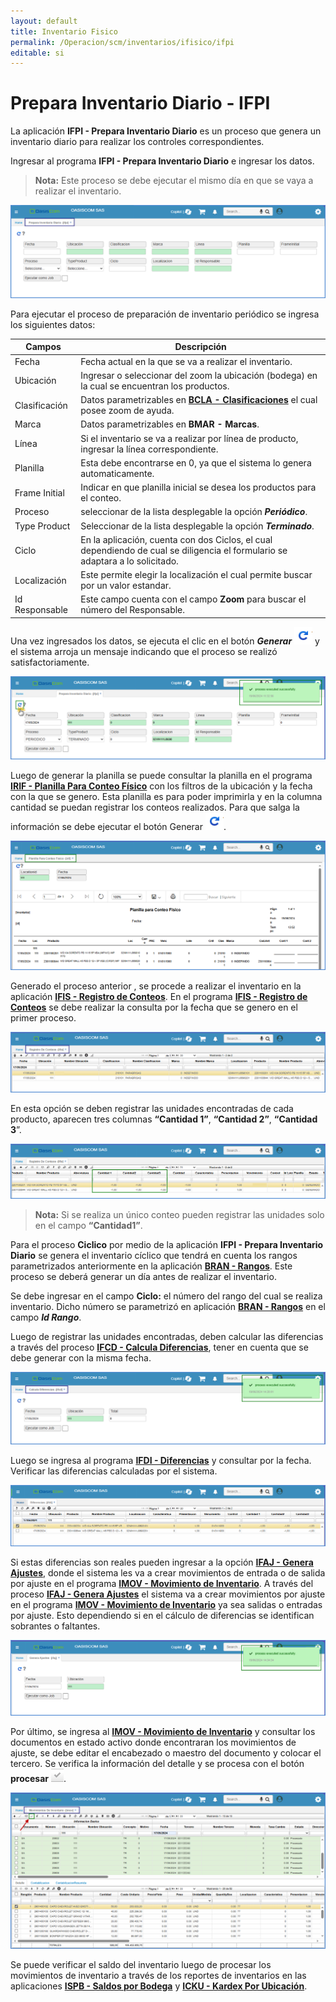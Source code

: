 ```yaml
---
layout: default
title: Inventario Fisico
permalink: /Operacion/scm/inventarios/ifisico/ifpi
editable: si
---
```


# Prepara Inventario Diario - IFPI

La aplicación **IFPI - Prepara Inventario Diario** es un proceso que genera un inventario diario para realizar los controles correspondientes.  

Ingresar al programa **IFPI - Prepara Inventario Diario** e ingresar los datos. 

>**Nota:** Este proceso se debe ejecutar el mismo día en que se vaya a realizar el inventario.

![](ifpi_01.png)

Para ejecutar el proceso de preparación de inventario periódico se ingresa los siguientes datos:  

| Campos | Descripción |
| --- | ----------- |
| Fecha         | Fecha actual en la que se va a realizar el inventario.     |
| Ubicación     | Ingresar o seleccionar del zoom la ubicación (bodega) en la cual se encuentran los productos.   |
| Clasificación | Datos parametrizables en [**BCLA - Clasificaciones**](https://docs.oasiscom.com/Operacion/common/bprodu/bcla) el cual posee zoom de ayuda.       |
| Marca         | Datos parametrizables en **BMAR - Marcas**.       |
| Línea         | Si el inventario se va a realizar por línea de producto, ingresar la línea correspondiente.|
| Planilla      | Esta debe encontrarse en 0, ya que el sistema lo genera automaticamente.|
|Frame Initial  | Indicar en que planilla inicial se desea los productos para el conteo.
| Proceso       | seleccionar de la lista desplegable la opción **_Periódico_**.|
| Type Product  | Seleccionar de la lista desplegable la opción **_Terminado_**.|
| Ciclo         | En la aplicación, cuenta con dos Ciclos, el cual dependiendo de cual se diligencia el formulario se adaptara a lo solicitado.|
| Localización  | Este permite elegir la localización el cual permite buscar por un valor estandar. |
| Id Responsable| Este campo cuenta con el campo **Zoom** para buscar el número del Responsable. |
 

Una vez ingresados los datos, se ejecuta el clic en el botón **_Generar_** ![](actualizar.png) y el sistema arroja un mensaje indicando que el proceso se realizó satisfactoriamente.  

![](ifpi_02.png)

Luego de generar la planilla se puede consultar la planilla en el programa [**IRIF - Planilla Para Conteo Físico**](https://docs.oasiscom.com/Operacion/scm/inventarios/ifisico/irif) con los filtros 
de la ubicación y la fecha con la que se genero. 
Esta planilla es para poder imprimirla y en la columna cantidad se puedan registrar los conteos realizados. Para que salga la información se debe ejecutar el botón Generar ![](actualizar.png).

![](ifpi_irif.png)


Generado el proceso anterior , se procede a realizar el inventario en la aplicación [**IFIS - Registro de Conteos**](http://docs.oasiscom.com/Operacion/scm/inventarios/ifisico/ifis#inventario-periódico). En el programa [**IFIS - Registro de Conteos**](http://docs.oasiscom.com/Operacion/scm/inventarios/ifisico/ifis#inventario-periódico) se debe realizar la consulta por la fecha que se genero en el primer proceso.

![](ifpi_03.png)

En esta opción se deben registrar las unidades encontradas de cada producto, aparecen tres columnas **“Cantidad 1”**, **“Cantidad 2”**, **“Cantidad 3**”. 

![](ifpi_04.png)

>**Nota:** Si se realiza un único conteo pueden registrar las unidades solo en el campo **“Cantidad1”**. 

Para el proceso **Ciclico** por medio de la aplicación **IFPI - Prepara Inventario Diario** se genera el inventario cíclico que tendrá en cuenta los rangos parametrizados anteriormente en la aplicación [**BRAN - Rangos**](https://docs.oasiscom.com/Operacion/common/btercer/bran). Este proceso se deberá generar un día antes de realizar el inventario.

Se debe ingresar en el campo **Ciclo:** el número del rango del cual se realiza inventario. Dicho número se parametrizó en aplicación [**BRAN - Rangos**](http://docs.oasiscom.com/Operacion/common/btercer/bran#inventario-cíclico) en el campo **_Id Rango_**.  

Luego de registrar las unidades encontradas, deben calcular las diferencias a través del proceso [**IFCD - Calcula Diferencias**](https://docs.oasiscom.com/Operacion/scm/inventarios/ifisico/ifcd), tener en cuenta que se debe generar con la misma fecha. 

![](ifpi_05.png)

Luego se ingresa al programa [**IFDI - Diferencias**](https://docs.oasiscom.com/Operacion/scm/inventarios/ifisico/ifdi) y consultar por la fecha. Verificar las diferencias calculadas por el sistema.

![](ifpi_06.png)

Si estas diferencias son reales pueden ingresar a la 
opción [**IFAJ - Genera Ajustes**](https://docs.oasiscom.com/Operacion/scm/inventarios/ifisico/ifaj), donde el sistema les va a crear movimientos de entrada o de salida por ajuste 
en el programa [**IMOV - Movimiento de Inventario**](https://docs.oasiscom.com/Operacion/scm/inventarios/imovimient/imov).
A través del proceso [**IFAJ - Genera Ajustes**](https://docs.oasiscom.com/Operacion/scm/inventarios/ifisico/ifaj) el sistema va a crear movimientos por ajuste en el programa [**IMOV - Movimiento de Inventario**](https://docs.oasiscom.com/Operacion/scm/inventarios/imovimient/imov) ya sea salidas o entradas por ajuste. Esto dependiendo si en el cálculo de diferencias se identifican sobrantes o faltantes.

![](ifpi_07.png)

Por último, se ingresa al [**IMOV - Movimiento de Inventario**](https://docs.oasiscom.com/Operacion/scm/inventarios/imovimient/imov) y consultar los documentos en estado activo donde encontraran los movimientos de ajuste, se debe editar el encabezado o maestro del documento y colocar el tercero.
Se verifica la información del detalle y se procesa con el botón **procesar** ![](ifpi_procesar.png).

![](ifpi_08.png)

Se puede verificar el saldo del inventario luego de procesar los movimientos de inventario a través de los reportes de inventarios en las aplicaciones [**ISPB - Saldos por Bodega**](https://docs.oasiscom.com/Operacion/scm/inventarios/isaldo/ispb) y [**ICKU - Kardex Por Ubicación**](https://docs.oasiscom.com/Operacion/scm/inventarios/icosto/icku).


 









